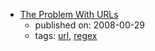 * [The Problem With URLs](https://blog.codinghorror.com/the-problem-with-urls/)
    * published on: 2008-00-29
    * tags: [url](../tags/url.md), [regex](../tags/regex.md)
